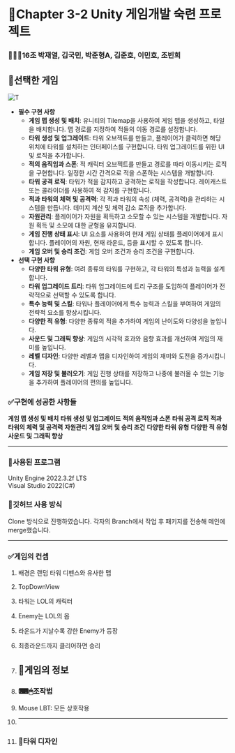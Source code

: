# 📖Chapter 3-2 Unity 게임개발 숙련 프로젝트
### 👨‍👧‍👧16조 박재열, 김국민, 박준형A, 김준호, 이민호, 조빈희

## 📌선택한 게임
![T](https://github.com/gugmin/LolRandomDefence/assets/149345006/7f5eb397-0539-4748-a7fd-19673355d98b)

- **필수 구현 사항**
    - **게임 맵 생성 및 배치**: 유니티의 Tilemap을 사용하여 게임 맵을 생성하고, 타일을 배치합니다. 맵 경로를 지정하여 적들의 이동 경로를 설정합니다.
    - **타워 생성 및 업그레이드**: 타워 오브젝트를 만들고, 플레이어가 클릭하면 해당 위치에 타워를 설치하는 인터페이스를 구현합니다. 타워 업그레이드를 위한 UI 및 로직을 추가합니다.
    - **적의 움직임과 스폰**: 적 캐릭터 오브젝트를 만들고 경로를 따라 이동시키는 로직을 구현합니다. 일정한 시간 간격으로 적을 스폰하는 시스템을 개발합니다.
    - **타워 공격 로직**: 타워가 적을 감지하고 공격하는 로직을 작성합니다. 레이캐스트 또는 콜라이더를 사용하여 적 감지를 구현합니다.
    - **적과 타워의 체력 및 공격력**: 각 적과 타워의 속성 (체력, 공격력)을 관리하는 시스템을 만듭니다. 데미지 계산 및 체력 감소 로직을 추가합니다.
    - **자원관리**: 플레이어가 자원을 획득하고 소모할 수 있는 시스템을 개발합니다. 자원 획득 및 소모에 대한 균형을 유지합니다.
    - **게임 진행 상태 표시**: UI 요소를 사용하여 현재 게임 상태를 플레이어에게 표시합니다. 플레이어의 자원, 현재 라운드, 등을 표시할 수 있도록 합니다.
    - **게임 오버 및 승리 조건**: 게임 오버 조건과 승리 조건을 구현합니다.
- **선택 구현 사항**
    - **다양한 타워 유형**: 여려 종류의 타워를 구현하고, 각 타워의 특성과 능력을 설계합니다.
    - **타워 업그레이드 트리**: 타워 업그레이드에 트리 구조를 도입하여 플레이어가 전략적으로 선택할 수 있도록 합니다.
    - **특수 능력 및 스킬**: 타워나 플레이어에게 특수 능력과 스킬을 부여하여 게임의 전략적 요소를 향상시킵니다.
    - **다양한 적 유형**: 다양한 종류의 적을 추가하여 게임의 난이도와 다양성을 높입니다.
    - **사운드 및 그래픽 향상**: 게임의 시각적 효과와 음향 효과를 개선하여 게임의 재미를 높입니다.
    - **레벨 디자인**: 다양한 레벨과 맵을 디자인하여 게임의 재미와 도전을 증가시킵니다.
    - **게임 저장 및 불러오기**: 게임 진행 상태를 저장하고 나중에 불러올 수 있는 기능을 추가하여 플레이어의 편의를 높입니다.


### ✅구현에 성공한 사항들
**게임 맵 생성 및 배치**
**타워 생성 및 업그레이드**
**적의 움직임과 스폰**
**타워 공격 로직**
**적과 타워의 체력 및 공격력**
**자원관리**
**게임 오버 및 승리 조건**
**다양한 타워 유형**
**다양한 적 유형**
**사운드 및 그래픽 향상**


-----

### 💾사용된 프로그램
Unity Engine 2022.3.2f LTS  
Visual Studio 2022(C#)

### 💾깃허브 사용 방식
Clone 방식으로 진행하였습니다.
각자의 Branch에서 작업 후 패키지를 전송해 메인에 merge했습니다.

-----

### ✅게임의 컨셉
1. 배경은 랜덤 타워 디펜스와 유사한 맵
2. TopDownView
3. 타워는 LOL의 캐릭터
4. Enemy는 LOL의 몹
5. 라운드가 지날수록 강한 Enemy가 등장
6. 최종라운드까지 클리어하면 승리

7. ## 📌게임의 정보
8. ### ⌨🖱조작법
9. Mouse LBT: 모든 상호작용

10. -----

11. ### 🤺타워 디자인
